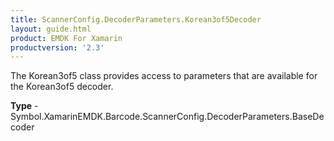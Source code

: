 ```yaml
---
title: ScannerConfig.DecoderParameters.Korean3of5Decoder
layout: guide.html 
product: EMDK For Xamarin 
productversion: '2.3' 
---
```

The Korean3of5 class provides access to parameters that are available for the Korean3of5 decoder.

**Type** - Symbol.XamarinEMDK.Barcode.ScannerConfig.DecoderParameters.BaseDecoder



